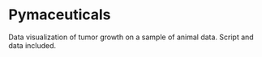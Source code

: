 # Pymaceuticals
Data visualization of tumor growth on a sample of animal data.  Script and data included.
